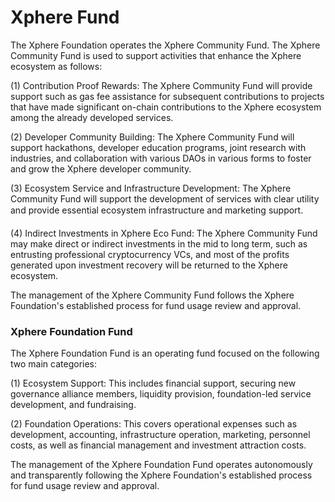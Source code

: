 # Xphere Fund

The Xphere Foundation operates the Xphere Community Fund. The Xphere Community Fund is used to support activities that enhance the Xphere ecosystem as follows:

(1) Contribution Proof Rewards: The Xphere Community Fund will provide support such as gas fee assistance for subsequent contributions to projects that have made significant on-chain contributions to the Xphere ecosystem among the already developed services.

(2) Developer Community Building: The Xphere Community Fund will support hackathons, developer education programs, joint research with industries, and collaboration with various DAOs in various forms to foster and grow the Xphere developer community.&#x20;

(3) Ecosystem Service and Infrastructure Development: The Xphere Community Fund will support the development of services with clear utility and provide essential ecosystem infrastructure and marketing support. 

(4) Indirect Investments in Xphere Eco Fund: The Xphere Community Fund may make direct or indirect investments in the mid to long term, such as entrusting professional cryptocurrency VCs, and most of the profits generated upon investment recovery will be returned to the Xphere ecosystem.  &#x20;

The management of the Xphere Community Fund follows the Xphere Foundation's established process for fund usage review and approval.



### Xphere Foundation Fund

The Xphere Foundation Fund is an operating fund focused on the following two main categories: &#x20;

(1) Ecosystem Support: This includes financial support, securing new governance alliance members, liquidity provision, foundation-led service development, and fundraising.

(2) Foundation Operations: This covers operational expenses such as development, accounting, infrastructure operation, marketing, personnel costs, as well as financial management and investment attraction costs.  &#x20;

The management of the Xphere Foundation Fund operates autonomously and transparently following the Xphere Foundation's established process for fund usage review and approval.









